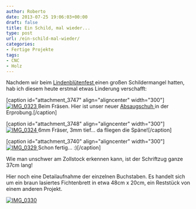 ```yaml
---
author: Roberto
date: 2013-07-25 19:06:03+00:00
draft: false
title: Ein Schild, mal wieder...
type: post
url: /ein-schild-mal-wieder/
categories:
- Fertige Projekte
tags:
- CNC
- Holz
---
```


Nachdem wir beim [Lindenblütenfest ](/nachlese-zum-lindenblutenfest-2013-in-den-franckeschen-stiftungen/)einen großen Schildermangel hatten, hab ich diesem heute erstmal etwas Linderung verschafft:<!-- more -->

[caption id="attachment_3747" align="aligncenter" width="300"][![IMG_0323](https://eigenbaukombinat.de/wp-content/uploads/2013/06/IMG_0323-300x199.jpg)
](https://eigenbaukombinat.de/wp-content/uploads/2013/06/IMG_0323.jpg) Beim Fräsen. Hier ist unser neuer [Absaugschuh ](/eine-cnc-frasabsaugung/)in der Erprobung.[/caption]

[caption id="attachment_3748" align="aligncenter" width="300"][![IMG_0324](https://eigenbaukombinat.de/wp-content/uploads/2013/06/IMG_0324-300x199.jpg)
](https://eigenbaukombinat.de/wp-content/uploads/2013/06/IMG_0324.jpg) 6mm Fräser, 3mm tief... da fliegen die Späne![/caption]

[caption id="attachment_3740" align="aligncenter" width="300"][![IMG_0329](https://eigenbaukombinat.de/wp-content/uploads/2013/06/IMG_0329-300x199.jpg)
](https://eigenbaukombinat.de/wp-content/uploads/2013/06/IMG_0329.jpg) Schon fertig... :)[/caption]

Wie man unschwer am Zollstock erkennen kann, ist der Schriftzug ganze 37cm lang!

Hier noch eine Detailaufnahme der einzelnen Buchstaben. Es handelt sich um ein braun lasiertes Fichtenbrett in etwa 48cm x 20cm, ein Reststück von einem anderen Projekt.

[![IMG_0330](https://eigenbaukombinat.de/wp-content/uploads/2013/06/IMG_0330-300x199.jpg)
](https://eigenbaukombinat.de/wp-content/uploads/2013/06/IMG_0330.jpg)
